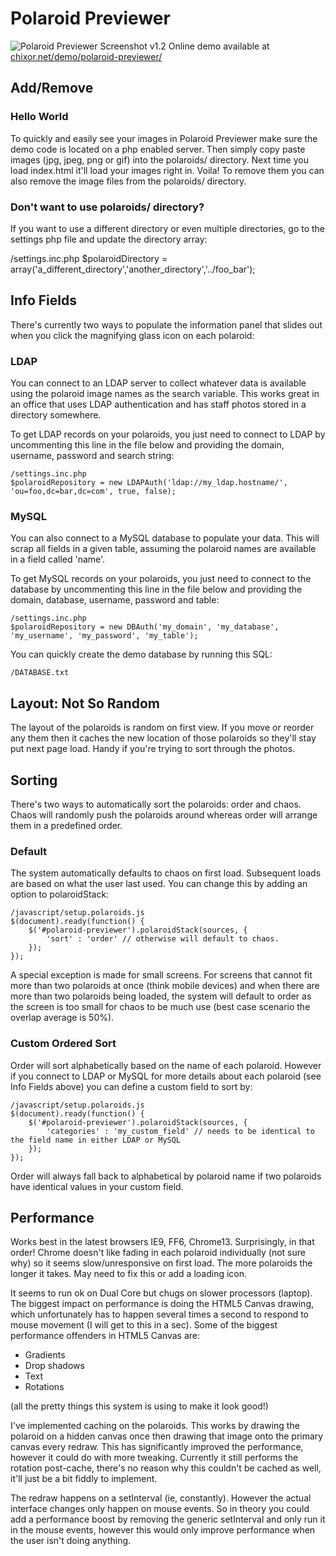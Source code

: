 # Polaroid Previewer #

![Polaroid Previewer Screenshot v1.2](http://chixor.net/demo/polaroid-previewer/polaroid-previewer.png)
Online demo available at [chixor.net/demo/polaroid-previewer/](http://chixor.net/demo/polaroid-previewer/)

## Add/Remove ##

### Hello World ###
To quickly and easily see your images in Polaroid Previewer make sure the demo code is located on a php enabled server. Then simply copy paste images (jpg, jpeg, png or gif) into the polaroids/ directory. Next time you load index.html it'll load your images right in. Voila! To remove them you can also remove the image files from the polaroids/ directory.

### Don't want to use polaroids/ directory? ###
If you want to use a different directory or even multiple directories, go to the settings php file and update the directory array:

  /settings.inc.php
  $polaroidDirectory = array('a_different_directory','another_directory','../foo_bar');

## Info Fields ##
There's currently two ways to populate the information panel that slides out when you click the magnifying glass icon on each polaroid:

### LDAP ###
You can connect to an LDAP server to collect whatever data is available using the polaroid image names as the search variable. This works great in an office that uses LDAP authentication and has staff photos stored in a directory somewhere.

To get LDAP records on your polaroids, you just need to connect to LDAP by uncommenting this line in the file below and providing the domain, username, password and search string:

	/settings.inc.php
	$polaroidRepository = new LDAPAuth('ldap://my_ldap.hostname/', 'ou=foo,dc=bar,dc=com', true, false);

### MySQL ###
You can also connect to a MySQL database to populate your data. This will scrap all fields in a given table, assuming the polaroid names are available in a field called 'name'.

To get MySQL records on your polaroids, you just need to connect to the database by uncommenting this line in the file below and providing the domain, database, username, password and table:

	/settings.inc.php
	$polaroidRepository = new DBAuth('my_domain', 'my_database', 'my_username', 'my_password', 'my_table');

You can quickly create the demo database by running this SQL:

	/DATABASE.txt

## Layout: Not So Random ##
The layout of the polaroids is random on first view. If you move or reorder any them then it caches the new location of those polaroids so they'll stay put next page load. Handy if you're trying to sort through the photos.

## Sorting ##
There's two ways to automatically sort the polaroids: order and chaos. Chaos will randomly push the polaroids around whereas order will arrange them in a predefined order.

### Default ###
The system automatically defaults to chaos on first load. Subsequent loads are based on what the user last used. You can change this by adding an option to polaroidStack:

	/javascript/setup.polaroids.js
	$(document).ready(function() {
		$('#polaroid-previewer').polaroidStack(sources, {
			'sort' : 'order' // otherwise will default to chaos.
		});
	});

A special exception is made for small screens. For screens that cannot fit more than two polaroids at once (think mobile devices) and when there are more than two polaroids being loaded, the system will default to order as the screen is too small for chaos to be much use (best case scenario the overlap average is 50%).

### Custom Ordered Sort ###
Order will sort alphabetically based on the name of each polaroid. However if you connect to LDAP or MySQL for more details about each polaroid (see Info Fields above) you can define a custom field to sort by:

	/javascript/setup.polaroids.js
	$(document).ready(function() {
		$('#polaroid-previewer').polaroidStack(sources, {
			'categories' : 'my_custom_field' // needs to be identical to the field name in either LDAP or MySQL
		});
	});

Order will always fall back to alphabetical by polaroid name if two polaroids have identical values in your custom field.

## Performance ##
Works best in the latest browsers IE9, FF6, Chrome13. Surprisingly, in that order! Chrome doesn't like fading in each polaroid individually (not sure why) so it seems slow/unresponsive on first load. The more polaroids the longer it takes. May need to fix this or add a loading icon.

It seems to run ok on Dual Core but chugs on slower processors (laptop). The biggest impact on performance is doing the HTML5 Canvas drawing, which unfortunately has to happen several times a second to respond to mouse movement (I will get to this in a sec). Some of the biggest performance offenders in HTML5 Canvas are:

* Gradients
* Drop shadows
* Text
* Rotations

(all the pretty things this system is using to make it look good!)

I've implemented caching on the polaroids. This works by drawing the polaroid on a hidden canvas once then drawing that image onto the primary canvas every redraw. This has significantly improved the performance, however it could do with more tweaking. Currently it still performs the rotation post-cache, there's no reason why this couldn't be cached as well, it'll just be a bit fiddly to implement.

The redraw happens on a setInterval (ie, constantly). However the actual interface changes only happen on mouse events. So in theory you could add a performance boost by removing the generic setInterval and only run it in the mouse events, however this would only improve performance when the user isn't doing anything.